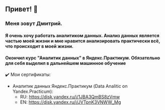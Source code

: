 ## Привет! 👋

<!--
**Bensherman79/Bensherman79** is a ✨ _special_ ✨ repository because its `README.md` (this file) appears on your GitHub profile.

Here are some ideas to get you started:

- 🔭 I’m currently working on ...
- 🌱 I’m currently learning ...
- 👯 I’m looking to collaborate on ...
- 🤔 I’m looking for help with ...
- 💬 Ask me about ...
- 📫 How to reach me: ...
- 😄 Pronouns: ...
- ⚡ Fun fact: ...
-->


### Меня зовут Дмитрий.
#### Я очень хочу работать аналитиком данных. Анализ данных является частью моей жизни и мне нравится анализировать практически всё, что происходит в моей жизни.
#### Окончил курс "Аналитик данных" в Яндекс.Практикум. Обязательно для себя выделил в дальнейшем машинное обучение

:heavy_check_mark: Мои сертификаты: <br>
- Аналитик данных Яндекс.Практикум (Data Analitic on Yandex.Practicum):
  - RU: https://disk.yandex.ru/i/1JBA3QmBS8zVmw
  - EN: https://disk.yandex.ru/i/JVTpnK3VNWW_Mg
